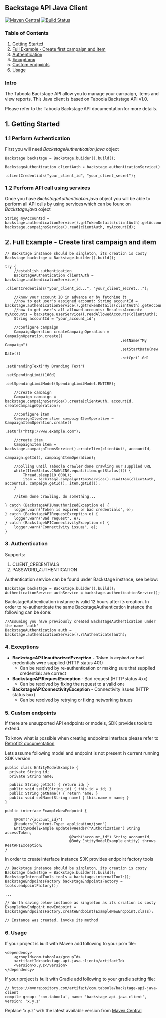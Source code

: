 ## Backstage API Java Client

[![Maven Central](https://maven-badges.herokuapp.com/maven-central/com.taboola/backstage-api-java-client/badge.svg?style=plastic)](https://maven-badges.herokuapp.com/maven-central/com.taboola/backstage-api-java-client)
[![Build Status](https://travis-ci.com/taboola/backstage-api-java-client.svg?branch=master)](https://travis-ci.com/taboola/backstage-api-java-client)

### Table of Contents
1. [Getting Started](#1-getting-started)
2. [Full Example - Create first campaign and item ](#2-full-example---create-first-campaign-and-item)
3. [Authentication](#3-authentication)
4. [Exceptions](#4-exceptions)
5. [Custom endpoints](#5-custom-endpoints)
6. [Usage](#6-usage)

### Intro
The Taboola Backstage API allow you to manage your campaign, items and view reports.
This Java client is based on Taboola Backstage API v1.0.

Please refer to the Taboola Backstage API documentation for more details.

## 1. Getting Started


### 1.1 Perform Authentication
First you will need _BackstageAuthentication.java_ object
```
Backstage backstage = Backstage.builder().build();

BackstageAuthentication clientAuth = backstage.authenticationService()
                                              .clientCredentials("your_client_id", "your_client_secret");
```

### 1.2 Perform API call using services
Once you have _BackstageAuthentication.java_ object you will be able to perform all 
API calls by using services which can be found on _Backstage.java_ object
```
String myAccountId = backstage.authenticationService().getTokenDetails(clientAuth).getAccountId();
backstage.campaignsService().read(clientAuth, myAccountId);
```


## 2. Full Example - Create first campaign and item
```
// Backstage instance should be singleton, its creation is costy 
Backstage backstage = Backstage.builder().build();

try {
    //establish authentication
    BackstageAuthentication clientAuth = backstage.authenticationService()
                                                  .clientCredentials("your_client_id...", "your_client_secret...");

    //know your account ID in advance or by fetching it
    //how to get user's assigned account: String accountId = backstage.authenticationService().getTokenDetails(clientAuth).getAccountId();
    //how to get user's all allowed accounts: Results<Account> myAccounts = backstage.userService().readAllowedAccounts(clientAuth);
    String accountId = "your_account_id";

    //configure campaign
    CampaignOperation createCampaignOperation = CampaignOperation.create()
                                                    .setName("My Campaign")
                                                    .setStartDate(new Date())
                                                    .setCpc(1.0d)
                                                    .setBrandingText("My Branding Text")
                                                    .setSpendingLimit(100d)
                                                    .setSpendingLimitModel(SpendingLimitModel.ENTIRE);

    //create campaign
    Campaign campaign = backstage.campaignsService().create(clientAuth, accountId, createCampaignOperation);

    //configure item
    CampaignItemOperation campaignItemOperation = CampaignItemOperation.create()
                                                    .setUrl("http://www.example.com");

    //create item
    CampaignItem item = backstage.campaignItemsService().createItem(clientAuth, accountId,
                                                                    campaign.getId(), campaignItemOperation);

    //polling until Taboola crawler done crawling our supplied URL
    while(ItemStatus.CRAWLING.equals(item.getStatus())) {
        Thread.sleep(10_000L);
        item = backstage.campaignItemsService().readItem(clientAuth, accountId, campaign.getId(), item.getId());
    }

    //item done crawling, do something...

} catch (BackstageAPIUnauthorizedException e) {
    logger.warn("Token is expired or bad credentials", e);
} catch (BackstageAPIRequestException e) {
    logger.warn("Bad request", e);
} catch (BackstageAPIConnectivityException e) {
    logger.warn("Connectivity issues", e);
}
```

### 3. Authentication

Supports:
1. CLIENT_CREDENTIALS
2. PASSWORD_AUTHENTICATION

Authentication service can be found under Backstage instance, see below:
```
Backstage backstage = Backstage.builder().build();
AuthenticationService authService = backstage.authenticationService();
```

BackstageAuthentication instance is valid 12 hours after its creation. 
In order to re-authenticate the same BackstageAuthentication instance the following can be done:

```
//Assuming you have previously created BackstageAuthentication under the name 'auth'
BackstageAuthentication auth = backstage.authenticationService().reAuthenticate(auth);
``` 

### 4. Exceptions

- **BackstageAPIUnauthorizedException** - Token is expired or bad credentials were supplied (HTTP status 401)
  - Can be resolved by re-authentication or making sure that supplied credentials are correct
- **BackstageAPIRequestException** - Bad request (HTTP status 4xx)
  - Can be resolved by fixing the request to a valid one
- **BackstageAPIConnectivityException** - Connectivity issues (HTTP status 5xx)
  - Can be resolved by retrying or fixing networking issues

### 5. Custom endpoints

If there are unsupported API endpoints or models, SDK provides tools to extend.

To know what is possible when creating endpoints interface please refer to [Retrofit2 documentation](https://square.github.io/retrofit/)

Lets assume following model and endpoint is not present in current running SDK version
```
public class EntityModelExample {
  private String id;
  private String name;

  public String getId() { return id; }
  public void setId(String id) { this.id = id; }
  public String getName() { return name; }
  public void setName(String name) { this.name = name; }
}

public interface ExampleNewEndpoint {

    @POST("/{account_id}")
    @Headers("Content-Type: application/json")
    EntityModelExample update(@Header("Authorization") String accessToken,
                             @Path("account_id") String accountId,
                             @Body EntityModelExample entity) throws RestAPIException;
}
```

In order to create interface instance SDK provides endpoint factory tools 

```
// Backstage instance should be singleton, its creation is costy
Backstage backstage = Backstage.builder().build();
BackstageInternalTools tools = backstage.internalTools();
BackstageEndpointsFactory backstageEndpointsFactory = tools.endpointFactory();

...

// Worth saving below instance as singleton as its creation is costy
ExampleNewEndpoint newEndpoint = backstageEndpointsFactory.createEndpoint(ExampleNewEndpoint.class);

// Instance was created, invoke its method
```

### 6. Usage

If your project is built with Maven add following to your pom file:

```
<dependency>
    <groupId>com.taboola</groupId>
    <artifactId>backstage-api-java-client</artifactId>
    <version>x.y.z</version>
</dependency>
```

If your project is built with Gradle add following to your gradle setting file:

```
// https://mvnrepository.com/artifact/com.taboola/backstage-api-java-client
compile group: 'com.taboola', name: 'backstage-api-java-client', version: 'x.y.z'
```

Replace 'x.y.z' with the latest available version from [Maven Central](https://mvnrepository.com/artifact/com.taboola/backstage-api-java-client)